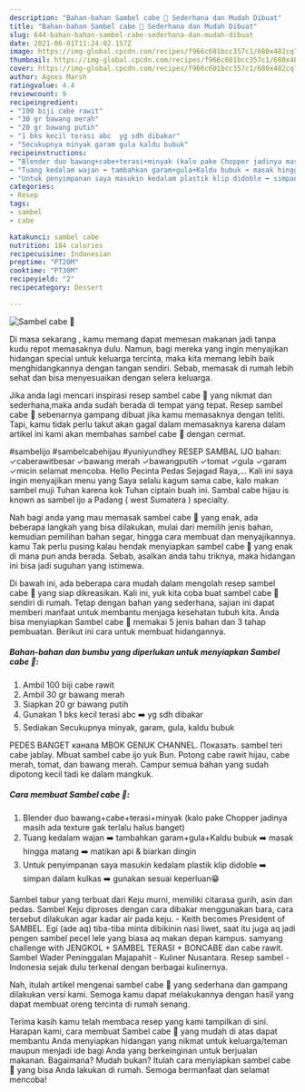 ```yaml
---
description: "Bahan-bahan Sambel cabe 💯 Sederhana dan Mudah Dibuat"
title: "Bahan-bahan Sambel cabe 💯 Sederhana dan Mudah Dibuat"
slug: 644-bahan-bahan-sambel-cabe-sederhana-dan-mudah-dibuat
date: 2021-06-01T11:24:02.157Z
image: https://img-global.cpcdn.com/recipes/f966c601bcc357c1/680x482cq70/sambel-cabe-💯-foto-resep-utama.jpg
thumbnail: https://img-global.cpcdn.com/recipes/f966c601bcc357c1/680x482cq70/sambel-cabe-💯-foto-resep-utama.jpg
cover: https://img-global.cpcdn.com/recipes/f966c601bcc357c1/680x482cq70/sambel-cabe-💯-foto-resep-utama.jpg
author: Agnes Marsh
ratingvalue: 4.4
reviewcount: 9
recipeingredient:
- "100 biji cabe rawit"
- "30 gr bawang merah"
- "20 gr bawang putih"
- "1 bks kecil terasi abc  yg sdh dibakar"
- "Secukupnya minyak garam gula kaldu bubuk"
recipeinstructions:
- "Blender duo bawang+cabe+terasi+minyak (kalo pake Chopper jadinya masih ada texture gak terlalu halus banget)"
- "Tuang kedalam wajan ➡️ tambahkan garam+gula+Kaldu bubuk ➡️ masak hingga matang ➡️ matikan api &amp; biarkan dingin"
- "Untuk penyimpanan saya masukin kedalam plastik klip didoble ➡️ simpan dalam kulkas ➡️ gunakan sesuai keperluan😁"
categories:
- Resep
tags:
- sambel
- cabe

katakunci: sambel cabe 
nutrition: 184 calories
recipecuisine: Indonesian
preptime: "PT20M"
cooktime: "PT30M"
recipeyield: "2"
recipecategory: Dessert

---
```



![Sambel cabe 💯](https://img-global.cpcdn.com/recipes/f966c601bcc357c1/680x482cq70/sambel-cabe-💯-foto-resep-utama.jpg)

Di masa  sekarang , kamu memang dapat memesan makanan jadi tanpa kudu repot memasaknya dulu. Namun, bagi mereka yang ingin menyajikan hidangan special untuk keluarga tercinta, maka kita memang lebih baik menghidangkannya dengan tangan sendiri. Sebab, memasak di rumah lebih sehat dan bisa menyesuaikan dengan selera keluarga.

Jika anda lagi mencari inspirasi resep sambel cabe 💯 yang nikmat dan sederhana,maka anda sudah berada di tempat yang tepat. Resep sambel cabe 💯  sebenarnya gampang dibuat jika kamu memasaknya dengan teliti. Tapi, kamu tidak perlu takut akan gagal dalam memasaknya 
karena dalam artikel ini kami akan membahas sambel cabe 💯 dengan cermat.  

#sambelijo #sambelcabehijau #yuniyundhey RESEP SAMBAL IJO bahan: ✓caberawitbesar ✓bawang merah ✓bawangputih ✓tomat ✓gula ✓garam ✓micin selamat mencoba. Hello Pecinta Pedas Sejagad Raya,… Kali ini saya ingin menyajikan menu yang Saya selalu kagum sama cabe, kalo makan sambel muji Tuhan karena kok Tuhan ciptain buah ini. Sambal cabe hijau is known as sambel ijo a Padang ( west Sumatera ) specialty.

Nah bagi anda yang mau memasak sambel cabe 💯 yang enak, ada beberapa langkah yang bisa dilakukan, mulai dari memilih jenis bahan, kemudian pemilihan bahan segar, hingga cara membuat dan menyajikannya. kamu Tak perlu pusing kalau hendak menyiapkan sambel cabe 💯 yang enak di mana pun anda berada. Sebab, asalkan anda  tahu triknya, maka hidangan ini bisa jadi suguhan yang istimewa.

Di bawah ini, ada beberapa cara mudah dalam mengolah resep sambel cabe 💯 yang siap dikreasikan. Kali ini, yuk kita coba buat sambel cabe 💯 sendiri di rumah. Tetap dengan bahan yang sederhana, sajian ini dapat memberi manfaat untuk membantu menjaga kesehatan tubuh kita. Anda bisa menyiapkan Sambel cabe 💯 memakai 5 jenis bahan dan 3 tahap pembuatan. Berikut ini cara untuk membuat hidangannya.

<!--inarticleads1-->

##### Bahan-bahan dan bumbu yang diperlukan untuk menyiapkan Sambel cabe 💯:

1. Ambil 100 biji cabe rawit
1. Ambil 30 gr bawang merah
1. Siapkan 20 gr bawang putih
1. Gunakan 1 bks kecil terasi abc ➡️ yg sdh dibakar
1. Sediakan Secukupnya minyak, garam, gula, kaldu bubuk


PEDES BANGET канала MBOK GENUK CHANNEL. Показать. sambel teri cabe jablay. Mbuat sambel cabe ijo yuk Bun. Potong cabe rawit hijau, cabe merah, tomat, dan bawang merah. Campur semua bahan yang sudah dipotong kecil tadi ke dalam mangkuk. 

<!--inarticleads2-->

##### Cara membuat Sambel cabe 💯:

1. Blender duo bawang+cabe+terasi+minyak (kalo pake Chopper jadinya masih ada texture gak terlalu halus banget)
1. Tuang kedalam wajan ➡️ tambahkan garam+gula+Kaldu bubuk ➡️ masak hingga matang ➡️ matikan api &amp; biarkan dingin
1. Untuk penyimpanan saya masukin kedalam plastik klip didoble ➡️ simpan dalam kulkas ➡️ gunakan sesuai keperluan😁


Sambel tabur yang terbuat dari Keju murni, memiliki citarasa gurih, asin dan pedas. Sambel Keju diproses dengan cara dibakar menggunakan bara, cara tersebut dilakukan agar kadar air pada keju. - Keith becomes President of SAMBEL. Egi (ade aq) tiba-tiba minta dibikinin nasi liwet, saat itu juga aq jadi pengen sambel pecel lele yang biasa aq makan depan kampus. samyang challenge with JENGKOL + SAMBEL TERASI + BONCABE dan cabe rawit. Sambel Wader Peninggalan Majapahit - Kuliner Nusantara. Resep sambel - Indonesia sejak dulu terkenal dengan berbagai kulinernya. 

Nah, itulah artikel mengenai  sambel cabe 💯  yang sederhana dan gampang dilakukan versi kami. Semoga kamu dapat melakukannya dengan hasil yang dapat membuat oreng tercinta di rumah senang. 

Terima kasih kamu telah membaca resep yang kami tampilkan di sini. Harapan kami, cara membuat  Sambel cabe 💯 yang mudah di atas dapat membantu Anda menyiapkan hidangan yang nikmat untuk keluarga/teman maupun menjadi ide bagi Anda yang berkeinginan untuk berjualan makanan. Bagaimana? Mudah bukan? Itulah cara menyiapkan sambel cabe 💯 yang bisa Anda lakukan di rumah. Semoga bermanfaat dan selamat mencoba!

